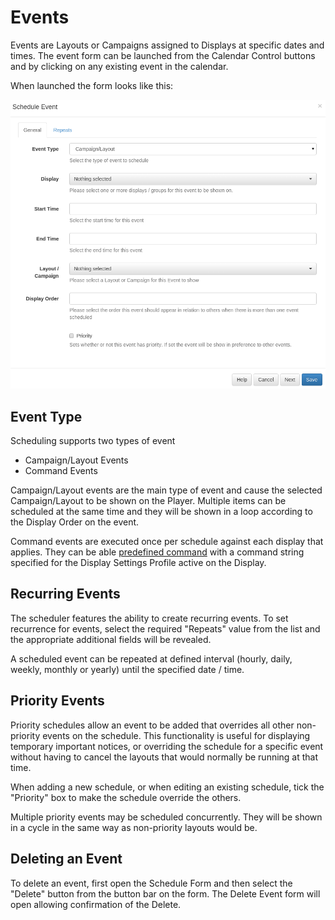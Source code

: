 <!--toc=scheduling-->
# Events
Events are Layouts or Campaigns assigned to Displays at specific dates and times. The event form can be launched from 
 the Calendar Control buttons and by clicking on any existing event in the calendar.

When launched the form looks like this:

![Scheduling Form](img/scheduling_add_event.png)

## Event Type
Scheduling supports two types of event

 - Campaign/Layout Events
 - Command Events
 
Campaign/Layout events are the main type of event and cause the selected Campaign/Layout to be shown on the Player. Multiple
 items can be scheduled at the same time and they will be shown in a loop according to the Display Order on the event.
 
Command events are executed once per schedule against each display that applies. They can be able [predefined command](displays_commands.html)
 with a command string specified for the Display Settings Profile active on the Display.

## Recurring Events
The scheduler features the ability to create recurring events. To set recurrence for events, select the required 
 "Repeats" value from the list and the appropriate additional fields will be revealed.

A scheduled event can be repeated at defined interval (hourly, daily, weekly, monthly or yearly) until the 
 specified date / time.

## Priority Events
Priority schedules allow an event to be added that overrides all other non-priority events on the schedule. This 
 functionality is useful for displaying temporary important notices, or overriding the schedule for a specific event 
 without having to cancel the layouts that would normally be running at that time.

When adding a new schedule, or when editing an existing schedule, tick the "Priority" box to make the schedule 
 override the others. 

Multiple priority events may be scheduled concurrently. They will be shown in a cycle in the same way as non-priority 
 layouts would be.

## Deleting an Event
To delete an event, first open the Schedule Form and then select the "Delete" button from the button bar on the form. 
 The Delete Event form will open allowing confirmation of the Delete.